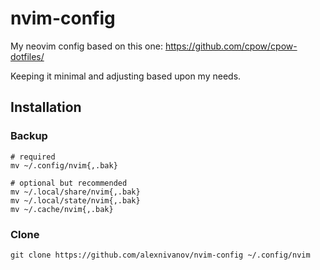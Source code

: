 # nvim-config
My neovim config based on this one: https://github.com/cpow/cpow-dotfiles/

Keeping it minimal and adjusting based upon my needs.

## Installation

### Backup

```
# required
mv ~/.config/nvim{,.bak}

# optional but recommended
mv ~/.local/share/nvim{,.bak}
mv ~/.local/state/nvim{,.bak}
mv ~/.cache/nvim{,.bak}
```

### Clone

`git clone https://github.com/alexnivanov/nvim-config ~/.config/nvim`
